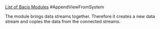 [List of Bacis Modules](List_of_Basic_Modules.md)
#AppendViewFromSystem

The module brings data streams together. Therefore it creates a new data stream and copies the data from the connected streams.
